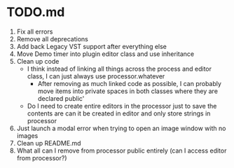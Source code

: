#  TODO.md

1. Fix all errors
2. Remove all deprecations
3. Add back Legacy VST support after everything else
4. Move Demo timer into plugin editor class and use inheritance
5. Clean up code
    - I think instead of linking all things across the process and editor class, I can just always use processor.whatever
        - After removing as much linked code as possible, I can probably move items into private spaces in both classes where they are declared public'
    - Do I need to create entire editors in the processor just to save the contents are can it be created in editor and only store strings in processor
6. Just launch a modal error when trying to open an image window with no images
7. Clean up README.md
8. What all can I remove from processor public entirely (can I access editor from processor?)

